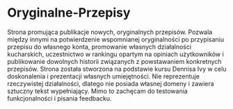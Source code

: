# Oryginalne-Przepisy
Strona promująca publikacje nowych, oryginalnych przepisów. 
Pozwala między innymi na potwierdzenie wspomnianej oryginalności po przypisaniu przepisu do własnego konta, promowanie własnych działalności kucharskich, uczestnictwo w rankingu opartym na opiniach użytkowników i publikowanie dowolnych historii związanych z powstawaniem konkretnych przepisów.
Strona została stworzona na podstawie kursu Dennisa Ivy w celu doskonalenia i prezentacji własnych umiejętności.
Nie reprezentuje rzeczywistej działalności, dlatego nie posiada własnej domeny i zawiera sztuczny tekst wypełniający.
Mimo to zachęcam do testowania funkcjonalności i pisania feedbacku.
